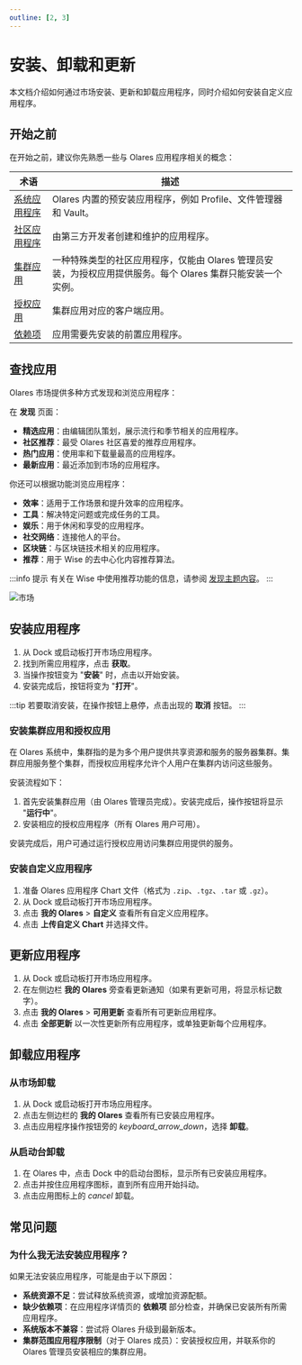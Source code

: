 ```yaml
---
outline: [2, 3]
---
```


# 安装、卸载和更新

本文档介绍如何通过市场安装、更新和卸载应用程序，同时介绍如何安装自定义应用程序。

## 开始之前

在开始之前，建议你先熟悉一些与 Olares 应用程序相关的概念：

| 术语                          | 描述                                                                                           |
|-------------------------------|----------------------------------------------------------------------------------------------|
| [系统应用程序](../concepts/application.md#system-applications)       | Olares 内置的预安装应用程序，例如 Profile、文件管理器和 Vault。                                     |
| [社区应用程序](../concepts/application.md#community-applications)     | 由第三方开发者创建和维护的应用程序。                                                           |
| [集群应用](../concepts/application.md#cluster-scoped-applications) | 一种特殊类型的社区应用程序，仅能由 Olares 管理员安装，为授权应用提供服务。每个 Olares 集群只能安装一个实例。                        |
| [授权应用](../concepts/application.md#authorized-applications)    | 集群应用对应的客户端应用。                                            |
| [依赖项](../concepts/application.md#dependencies)                     | 应用需要先安装的前置应用程序。                                                             |

## 查找应用

Olares 市场提供多种方式发现和浏览应用程序：

在 **发现** 页面：
* **精选应用**：由编辑团队策划，展示流行和季节相关的应用程序。
* **社区推荐**：最受 Olares 社区喜爱的推荐应用程序。
* **热门应用**：使用率和下载量最高的应用程序。
* **最新应用**：最近添加到市场的应用程序。

你还可以根据功能浏览应用程序：
* **效率**：适用于工作场景和提升效率的应用程序。
* **工具**：解决特定问题或完成任务的工具。
* **娱乐**：用于休闲和享受的应用程序。
* **社交网络**：连接他人的平台。
* **区块链**：与区块链技术相关的应用程序。
* **推荐**：用于 Wise 的去中心化内容推荐算法。

:::info 提示
有关在 Wise 中使用推荐功能的信息，请参阅 [发现主题内容](./recommend)。
:::

![市场](/images/manual/tasks/market-discover.png)

## 安装应用程序

1. 从 Dock 或启动板打开市场应用程序。
2. 找到所需应用程序，点击 **获取**。
3. 当操作按钮变为 "**安装**" 时，点击以开始安装。
4. 安装完成后，按钮将变为 "**打开**"。

:::tip
若要取消安装，在操作按钮上悬停，点击出现的 **取消** 按钮。
:::

### 安装集群应用和授权应用

在 Olares 系统中，集群指的是为多个用户提供共享资源和服务的服务器集群。集群应用服务整个集群，而授权应用程序允许个人用户在集群内访问这些服务。

安装流程如下：
1. 首先安装集群应用（由 Olares 管理员完成）。安装完成后，操作按钮将显示 "**运行中**"。
2. 安装相应的授权应用程序（所有 Olares 用户可用）。

安装完成后，用户可通过运行授权应用访问集群应用提供的服务。

### 安装自定义应用程序

1. 准备 Olares 应用程序 Chart 文件（格式为 `.zip`、`.tgz`、`.tar` 或 `.gz`）。
2. 从 Dock 或启动板打开市场应用程序。
3. 点击 **我的 Olares** > **自定义** 查看所有自定义应用程序。
4. 点击 **上传自定义 Chart** 并选择文件。

## 更新应用程序

1. 从 Dock 或启动板打开市场应用程序。
2. 在左侧边栏 **我的 Olares** 旁查看更新通知（如果有更新可用，将显示标记数字）。
3. 点击 **我的 Olares** > **可用更新** 查看所有可更新应用程序。
4. 点击 **全部更新** 以一次性更新所有应用程序，或单独更新每个应用程序。

## 卸载应用程序

### 从市场卸载

1. 从 Dock 或启动板打开市场应用程序。
2. 点击左侧边栏的 **我的 Olares** 查看所有已安装应用程序。
3. 点击应用程序操作按钮旁的 <i class="material-icons">keyboard_arrow_down</i>，选择 **卸载**。

### 从启动台卸载

1. 在 Olares 中，点击 Dock 中的启动台图标，显示所有已安装应用程序。
2. 点击并按住应用程序图标，直到所有应用开始抖动。
3. 点击应用图标上的 <i class="material-symbols-outlined">cancel</i> 卸载。

## 常见问题

### 为什么我无法安装应用程序？

如果无法安装应用程序，可能是由于以下原因：
* **系统资源不足**：尝试释放系统资源，或增加资源配额。
* **缺少依赖项**：在应用程序详情页的 **依赖项** 部分检查，并确保已安装所有所需应用程序。
* **系统版本不兼容**：尝试将 Olares 升级到最新版本。
* **集群范围应用程序限制**（对于 Olares 成员）：安装授权应用，并联系你的 Olares 管理员安装相应的集群应用。